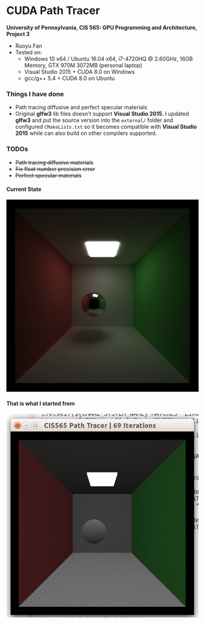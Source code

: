 CUDA Path Tracer
================

**University of Pennsylvania, CIS 565: GPU Programming and Architecture, Project 3**

* Ruoyu Fan
* Tested on:
  * Windows 10 x64 / Ubuntu 16.04 x64, i7-4720HQ @ 2.60GHz, 16GB Memory, GTX 970M 3072MB (personal laptop)
  * Visual Studio 2015 + CUDA 8.0 on Windows
  * gcc/g++ 5.4 + CUDA 8.0 on Ubuntu

### Things I have done

* Path tracing diffusive and perfect specular materials
* Original __glfw3__ lib files doesn't support __Visual Studio 2015__. I updated __glfw3__ and put the source version into the `external/` folder and configured `CMakeLists.txt` so it becomes compatible with __Visual Studio 2015__ while can also build on other compilers supported.  

### TODOs

* ~~Path tracing diffusive materials~~
* ~~Fix float number precision error~~
* ~~Perfect specular materials~~

#### Current State
![current_screenshot_or_render](/screenshots/screenshot_current.jpg)


#### That is what I started from
![begin_screenshot](/screenshots/screenshot_begin.png)
